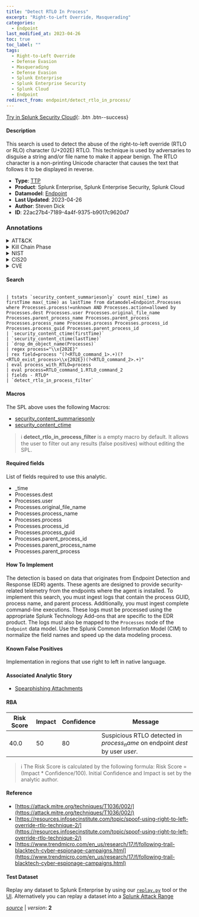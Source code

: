```yaml
---
title: "Detect RTLO In Process"
excerpt: "Right-to-Left Override, Masquerading"
categories:
  - Endpoint
last_modified_at: 2023-04-26
toc: true
toc_label: ""
tags:
  - Right-to-Left Override
  - Defense Evasion
  - Masquerading
  - Defense Evasion
  - Splunk Enterprise
  - Splunk Enterprise Security
  - Splunk Cloud
  - Endpoint
redirect_from: endpoint/detect_rtlo_in_process/
---
```




[Try in Splunk Security Cloud](https://www.splunk.com/en_us/cyber-security.html){: .btn .btn--success}

#### Description

This search is used to detect the abuse of the right-to-left override (RTLO or RLO) character (U+202E) RTLO. This technique is used by adversaries to disguise a string and/or file name to make it appear benign. The RTLO character is a non-printing Unicode character that causes the text that follows it to be displayed in reverse.

- **Type**: [TTP](https://github.com/splunk/security_content/wiki/Detection-Analytic-Types)
- **Product**: Splunk Enterprise, Splunk Enterprise Security, Splunk Cloud
- **Datamodel**: [Endpoint](https://docs.splunk.com/Documentation/CIM/latest/User/Endpoint)
- **Last Updated**: 2023-04-26
- **Author**: Steven Dick
- **ID**: 22ac27b4-7189-4a4f-9375-b9017c9620d7

### Annotations
<details>
  <summary>ATT&CK</summary>

<div markdown="1">

#### [ATT&CK](https://attack.mitre.org/)

| ID          | Technique   | Tactic         |
| ----------- | ----------- |--------------- |
| [T1036.002](https://attack.mitre.org/techniques/T1036/002/) | Right-to-Left Override | Defense Evasion |

| [T1036](https://attack.mitre.org/techniques/T1036/) | Masquerading | Defense Evasion |

</div>
</details>


<details>
  <summary>Kill Chain Phase</summary>

<div markdown="1">

* Exploitation


</div>
</details>


<details>
  <summary>NIST</summary>

<div markdown="1">

* DE.CM



</div>
</details>

<details>
  <summary>CIS20</summary>

<div markdown="1">

* CIS 10



</div>
</details>

<details>
  <summary>CVE</summary>

<div markdown="1">


</div>
</details>


#### Search

```

| tstats `security_content_summariesonly` count min(_time) as firstTime max(_time) as lastTime from datamodel=Endpoint.Processes where Processes.process!=unknown AND Processes.action=allowed by Processes.dest Processes.user Processes.original_file_name Processes.parent_process_name Processes.parent_process Processes.process_name Processes.process Processes.process_id Processes.process_guid Processes.parent_process_id 
| `security_content_ctime(firstTime)` 
| `security_content_ctime(lastTime)` 
| `drop_dm_object_name(Processes)` 
| regex process="\\x{202E}" 
| rex field=process "(?<RTLO_command_1>.+)(?<RTLO_exist_process>\\x{202E})(?<RTLO_command_2>.+)" 
| eval process_with_RTLO=process 
| eval process=RTLO_command_1.RTLO_command_2 
| fields - RTLO* 
| `detect_rtlo_in_process_filter`
```

#### Macros
The SPL above uses the following Macros:
* [security_content_summariesonly](https://github.com/splunk/security_content/blob/develop/macros/security_content_summariesonly.yml)
* [security_content_ctime](https://github.com/splunk/security_content/blob/develop/macros/security_content_ctime.yml)

> :information_source:
> **detect_rtlo_in_process_filter** is a empty macro by default. It allows the user to filter out any results (false positives) without editing the SPL.



#### Required fields
List of fields required to use this analytic.
* _time
* Processes.dest
* Processes.user
* Processes.original_file_name
* Processes.process_name
* Processes.process
* Processes.process_id
* Processes.process_guid
* Processes.parent_process_id
* Processes.parent_process_name
* Processes.parent_process



#### How To Implement
The detection is based on data that originates from Endpoint Detection and Response (EDR) agents. These agents are designed to provide security-related telemetry from the endpoints where the agent is installed. To implement this search, you must ingest logs that contain the process GUID, process name, and parent process. Additionally, you must ingest complete command-line executions. These logs must be processed using the appropriate Splunk Technology Add-ons that are specific to the EDR product. The logs must also be mapped to the `Processes` node of the `Endpoint` data model. Use the Splunk Common Information Model (CIM) to normalize the field names and speed up the data modeling process.
#### Known False Positives
Implementation in regions that use right to left in native language.

#### Associated Analytic Story
* [Spearphishing Attachments](/stories/spearphishing_attachments)




#### RBA

| Risk Score  | Impact      | Confidence   | Message      |
| ----------- | ----------- |--------------|--------------|
| 40.0 | 50 | 80 | Suspicious RTLO detected in $process_name$ on endpoint $dest$ by user $user$. |


> :information_source:
> The Risk Score is calculated by the following formula: Risk Score = (Impact * Confidence/100). Initial Confidence and Impact is set by the analytic author.


#### Reference

* [https://attack.mitre.org/techniques/T1036/002/](https://attack.mitre.org/techniques/T1036/002/)
* [https://resources.infosecinstitute.com/topic/spoof-using-right-to-left-override-rtlo-technique-2/](https://resources.infosecinstitute.com/topic/spoof-using-right-to-left-override-rtlo-technique-2/)
* [https://www.trendmicro.com/en_us/research/17/f/following-trail-blacktech-cyber-espionage-campaigns.html](https://www.trendmicro.com/en_us/research/17/f/following-trail-blacktech-cyber-espionage-campaigns.html)



#### Test Dataset
Replay any dataset to Splunk Enterprise by using our [`replay.py`](https://github.com/splunk/attack_data#using-replaypy) tool or the [UI](https://github.com/splunk/attack_data#using-ui).
Alternatively you can replay a dataset into a [Splunk Attack Range](https://github.com/splunk/attack_range#replay-dumps-into-attack-range-splunk-server)




[*source*](https://github.com/splunk/security_content/tree/develop/detections/endpoint/detect_rtlo_in_process.yml) \| *version*: **2**
